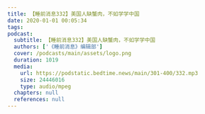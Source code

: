```yaml
---
title: 【睡前消息332】美国人缺蟹肉，不如学学中国
date: 2020-01-01 00:05:34
tags:
podcast:
  subtitle: 【睡前消息332】美国人缺蟹肉，不如学学中国
  authors: ['《睡前消息》编辑部']
  cover: /podcasts/main/assets/logo.png
  duration: 1019
  media:
    url: https://podstatic.bedtime.news/main/301-400/332.mp3
    size: 24446016
    type: audio/mpeg
  chapters: null
  references: null
---
```

